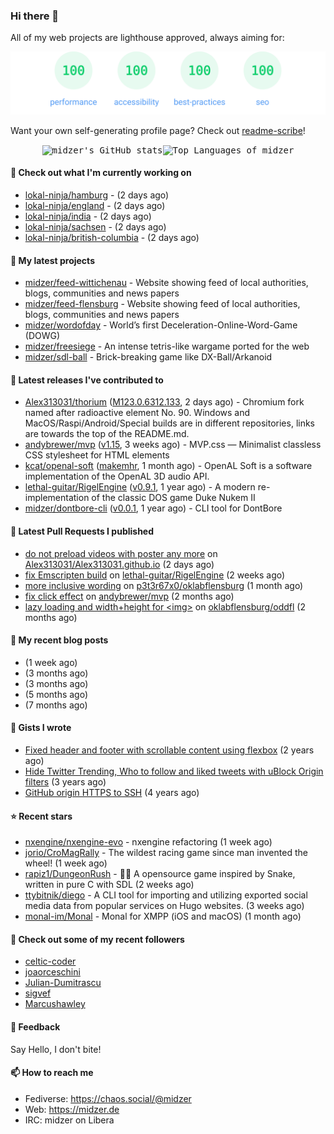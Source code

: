 ### Hi there 👋

All of my web projects are lighthouse approved, always aiming for:

<p align="center">
  <kbd><img src="https://github.com/midzer/midzer/blob/master/lighthouse.svg" alt="Lighthouse score 100s"></kbd>
</p>

Want your own self-generating profile page? Check out [readme-scribe](https://github.com/muesli/readme-scribe)!

<p align="center">
  <kbd><img src="https://github-readme-stats.vercel.app/api?username=midzer&show_icons=true&hide_title=true&hide_border=true&theme=tokyonight" alt="midzer's GitHub stats"><img height="165" src="https://github-readme-stats.vercel.app/api/top-langs/?username=midzer&layout=compact&langs_count=8&hide_border=true&theme=tokyonight" alt="Top Languages of midzer"></kbd>
</p>

#### 👷 Check out what I'm currently working on

- [lokal-ninja/hamburg](https://github.com/lokal-ninja/hamburg) -  (2 days ago)
- [lokal-ninja/england](https://github.com/lokal-ninja/england) -  (2 days ago)
- [lokal-ninja/india](https://github.com/lokal-ninja/india) -  (2 days ago)
- [lokal-ninja/sachsen](https://github.com/lokal-ninja/sachsen) -  (2 days ago)
- [lokal-ninja/british-columbia](https://github.com/lokal-ninja/british-columbia) -  (2 days ago)

#### 🌱 My latest projects

- [midzer/feed-wittichenau](https://github.com/midzer/feed-wittichenau) - Website showing feed of local authorities, blogs, communities and news papers
- [midzer/feed-flensburg](https://github.com/midzer/feed-flensburg) - Website showing feed of local authorities, blogs, communities and news papers
- [midzer/wordofday](https://github.com/midzer/wordofday) - World’s first Deceleration-Online-Word-Game (DOWG)
- [midzer/freesiege](https://github.com/midzer/freesiege) - An intense tetris-like wargame ported for the web
- [midzer/sdl-ball](https://github.com/midzer/sdl-ball) - Brick-breaking game like DX-Ball/Arkanoid

#### 🔭 Latest releases I've contributed to

- [Alex313031/thorium](https://github.com/Alex313031/thorium) ([M123.0.6312.133](https://github.com/Alex313031/thorium/releases/tag/M123.0.6312.133), 2 days ago) - Chromium fork named after radioactive element No. 90. Windows and MacOS/Raspi/Android/Special builds are in different repositories, links are towards the top of the README.md.
- [andybrewer/mvp](https://github.com/andybrewer/mvp) ([v1.15](https://github.com/andybrewer/mvp/releases/tag/v1.15), 3 weeks ago) - MVP.css — Minimalist classless CSS stylesheet for HTML elements
- [kcat/openal-soft](https://github.com/kcat/openal-soft) ([makemhr](https://github.com/kcat/openal-soft/releases/tag/makemhr), 1 month ago) - OpenAL Soft is a software implementation of the OpenAL 3D audio API.
- [lethal-guitar/RigelEngine](https://github.com/lethal-guitar/RigelEngine) ([v0.9.1](https://github.com/lethal-guitar/RigelEngine/releases/tag/v0.9.1), 1 year ago) - A modern re-implementation of the classic DOS game Duke Nukem II
- [midzer/dontbore-cli](https://github.com/midzer/dontbore-cli) ([v0.0.1](https://github.com/midzer/dontbore-cli/releases/tag/v0.0.1), 1 year ago) - CLI tool for DontBore

#### 🔨 Latest Pull Requests I published

- [do not preload videos with poster any more](https://github.com/Alex313031/Alex313031.github.io/pull/26) on [Alex313031/Alex313031.github.io](https://github.com/Alex313031/Alex313031.github.io) (2 days ago)
- [fix Emscripten build](https://github.com/lethal-guitar/RigelEngine/pull/921) on [lethal-guitar/RigelEngine](https://github.com/lethal-guitar/RigelEngine) (2 weeks ago)
- [more inclusive wording](https://github.com/p3t3r67x0/oklabflensburg/pull/1) on [p3t3r67x0/oklabflensburg](https://github.com/p3t3r67x0/oklabflensburg) (1 month ago)
- [fix click effect](https://github.com/andybrewer/mvp/pull/112) on [andybrewer/mvp](https://github.com/andybrewer/mvp) (2 months ago)
- [lazy loading and width&#43;height for &lt;img&gt;](https://github.com/oklabflensburg/oddfl/pull/2) on [oklabflensburg/oddfl](https://github.com/oklabflensburg/oddfl) (2 months ago)

#### 📜 My recent blog posts

- [](https://midzer.de/porting-games-for-the-web-with-emscripten) (1 week ago)
- [](https://midzer.de/kaiserschmarrn) (3 months ago)
- [](https://midzer.de/the-future-is-remix) (3 months ago)
- [](https://midzer.de/obatzda) (5 months ago)
- [](https://midzer.de/how-to-disrupt-an-online-conversation-legally) (7 months ago)

#### 📓 Gists I wrote

- [Fixed header and footer with scrollable content using flexbox](https://gist.github.com/3893ce8c0bec6f805ec1a7bb3269775d) (2 years ago)
- [Hide Twitter Trending, Who to follow and liked tweets with uBlock Origin filters](https://gist.github.com/1afc39bdf5adbfe0020d1c2212b76b87) (3 years ago)
- [GitHub origin HTTPS to SSH](https://gist.github.com/3ceba8ad7d956e02d9e920b121d8d059) (4 years ago)

#### ⭐ Recent stars

- [nxengine/nxengine-evo](https://github.com/nxengine/nxengine-evo) - nxengine refactoring (1 week ago)
- [jorio/CroMagRally](https://github.com/jorio/CroMagRally) - The wildest racing game since man invented the wheel! (1 week ago)
- [rapiz1/DungeonRush](https://github.com/rapiz1/DungeonRush) - 👾🐍 A opensource game inspired by Snake, written in pure C with SDL (2 weeks ago)
- [ttybitnik/diego](https://github.com/ttybitnik/diego) - A CLI tool for importing and utilizing exported social media data from popular services on Hugo websites. (3 weeks ago)
- [monal-im/Monal](https://github.com/monal-im/Monal) - Monal for XMPP (iOS and macOS) (1 month ago)

#### 👯 Check out some of my recent followers

- [celtic-coder](https://github.com/celtic-coder)
- [joaorceschini](https://github.com/joaorceschini)
- [Julian-Dumitrascu](https://github.com/Julian-Dumitrascu)
- [sigvef](https://github.com/sigvef)
- [Marcushawley](https://github.com/Marcushawley)

#### 💬 Feedback

Say Hello, I don't bite!

#### 📫 How to reach me

- Fediverse: https://chaos.social/@midzer
- Web: https://midzer.de
- IRC: midzer on Libera
